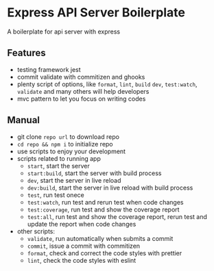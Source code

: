 # Express API Server Boilerplate

A boilerplate for api server with express

## Features
- testing framework jest
- commit validate with commitizen and ghooks
- plenty script of options, like `format`, `lint`, `build` `dev`, `test:watch`, `validate` and many others will help developers
- mvc pattern to let you focus on writing codes

## Manual
- git clone `repo url` to download repo
- `cd repo && npm i` to initialize repo
- use scripts to enjoy your development
- scripts related to running app
  - `start`, start the server
  - `start:build`, start the server with build process
  - `dev`, start the server in live reload
  - `dev:build`, start the server in live reload with build process
  - `test`, run test onece
  - `test:watch`, run test and rerun test when code changes
  - `test:coverage`, run test and show the coverage report
  - `test:all`, run test and show the coverage report, rerun test and update the report when code changes
- other scripts:
  - `validate`, run automatically when submits a commit
  - `commit`, issue a commit with commitizen
  - `format`, check and correct the code styles with prettier
  - `lint`, check the code styles with eslint
